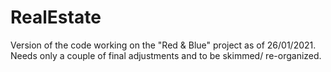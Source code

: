 # RealEstate

Version of the code working on the "Red & Blue" project as of 26/01/2021.
Needs only a couple of final adjustments and to be skimmed/ re-organized. 

